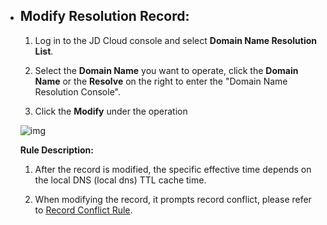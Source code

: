 - ## **Modify Resolution Record:**

  1. Log in to the JD Cloud console and select **Domain Name Resolution List**.

  2. Select the **Domain Name** you want to operate, click the **Domain Name** or the **Resolve** on the right to enter the "Domain Name Resolution Console".

  3. Click the **Modify** under the operation

  ![img](file:///C:\Users\ZHANGJ~1\AppData\Local\Temp\msohtmlclip1\01\clip_image002.png)

  **Rule Description:**

  1. After the record is modified, the specific effective time depends on the local DNS (local dns) TTL cache time.

  2. When modifying the record, it prompts record conflict, please refer to [Record Conflict Rule](https://www.jcloud.com/help/detail/2184/isCatalog/1).
